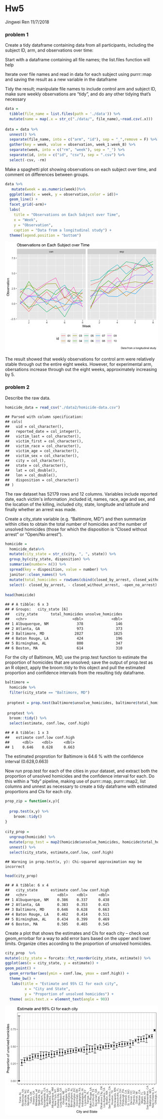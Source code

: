 Hw5
================
Jingwei Ren
11/7/2018

### problem 1

Create a tidy dataframe containing data from all participants, including the subject ID, arm, and observations over time:

Start with a dataframe containing all file names; the list.files function will help

Iterate over file names and read in data for each subject using purrr::map and saving the result as a new variable in the dataframe

Tidy the result; manipulate file names to include control arm and subject ID, make sure weekly observations are “tidy”, and do any other tidying that’s necessary

``` r
data = 
  tibble(file_name = list.files(path = './data')) %>% 
  mutate(name = map(.x = str_c("./data/", file_name),~read.csv(.x))) 

data = data %>%
  unnest() %>% 
  separate(file_name, into = c("arm", "id"), sep = "_",remove = F) %>% 
  gather(key = week, value = observation, week_1:week_8) %>% 
  separate(week, into = c("rm", "week"), sep = "_") %>%
  separate(id, into = c("id", "csv"), sep = ".csv") %>%
  select(-csv, -rm)
```

Make a spaghetti plot showing observations on each subject over time, and comment on differences between groups.

``` r
data %>% 
   mutate(week = as.numeric(week))%>%
  ggplot(aes(x = week, y = observation,color = id))+
  geom_line() +
  facet_grid(~arm)+
  labs(
    title = "Observations on Each Subject over Time",
    x = "Week",
    y = "Observation",
    caption = "Data from a longitudinal study") +
  theme(legend.position = "bottom")
```

![](p8105_hw5_jr369_files/figure-markdown_github/spaghetti-1.png)

The result showed that weekly observations for control arm were relatively stable through out the entire eight weeks. However, for experimental arm, obersations increase through out the eight weeks, approximately increasing by 5.

### problem 2

Describe the raw data.

``` r
homicide_data = read_csv("./data2/homicide-data.csv") 
```

    ## Parsed with column specification:
    ## cols(
    ##   uid = col_character(),
    ##   reported_date = col_integer(),
    ##   victim_last = col_character(),
    ##   victim_first = col_character(),
    ##   victim_race = col_character(),
    ##   victim_age = col_character(),
    ##   victim_sex = col_character(),
    ##   city = col_character(),
    ##   state = col_character(),
    ##   lat = col_double(),
    ##   lon = col_double(),
    ##   disposition = col_character()
    ## )

The raw dataset has 52179 rows and 12 columns. Variables include reported date, each victim's information ,included id, names, race, age and sex, and the location of the killing, included city, state, longitude and latitude and finally whether an arrest was made.

Create a city\_state variable (e.g. “Baltimore, MD”) and then summarize within cities to obtain the total number of homicides and the number of unsolved homicides (those for which the disposition is “Closed without arrest” or “Open/No arrest”).

``` r
homicide = 
  homicide_data%>%
  mutate(city_state = str_c(city, ", ", state)) %>%
  group_by(city_state, disposition) %>%
  summarise(number= n()) %>%
  spread(key = disposition, value = number) %>%
  janitor::clean_names() %>%
  mutate(total_homicides = rowSums(cbind(closed_by_arrest, closed_without_arrest, open_no_arrest), na.rm = T), unsolve_homicides = rowSums(cbind(closed_without_arrest, open_no_arrest), na.rm = T)) %>%
  select(- closed_by_arrest, - closed_without_arrest, -open_no_arrest)

head(homicide)
```

    ## # A tibble: 6 x 3
    ## # Groups:   city_state [6]
    ##   city_state      total_homicides unsolve_homicides
    ##   <chr>                     <dbl>             <dbl>
    ## 1 Albuquerque, NM             378               146
    ## 2 Atlanta, GA                 973               373
    ## 3 Baltimore, MD              2827              1825
    ## 4 Baton Rouge, LA             424               196
    ## 5 Birmingham, AL              800               347
    ## 6 Boston, MA                  614               310

For the city of Baltimore, MD, use the prop.test function to estimate the proportion of homicides that are unsolved; save the output of prop.test as an R object, apply the broom::tidy to this object and pull the estimated proportion and confidence intervals from the resulting tidy dataframe.

``` r
baltimore = 
  homicide %>%
  filter(city_state == "Baltimore, MD")

 proptest = prop.test(baltimore$unsolve_homicides, baltimore$total_homicides)
 
 proptest %>% 
  broom::tidy() %>% 
  select(estimate, conf.low, conf.high)
```

    ## # A tibble: 1 x 3
    ##   estimate conf.low conf.high
    ##      <dbl>    <dbl>     <dbl>
    ## 1    0.646    0.628     0.663

The estimated proprotion for Baltimore is 64.6 % with the confidence interval (0.628,0.663)

Now run prop.test for each of the cities in your dataset, and extract both the proportion of unsolved homicides and the confidence interval for each. Do this within a “tidy” pipeline, making use of purrr::map, purrr::map2, list columns and unnest as necessary to create a tidy dataframe with estimated proportions and CIs for each city.

``` r
prop_zip = function(x,y){
  
  prop.test(x,y) %>%
    broom::tidy()
}

city_prop =
  ungroup(homicide) %>%
  mutate(prop_test = map2(homicide$unsolve_homicides, homicide$total_homicides, prop_zip))%>%
  unnest() %>%
  select(city_state, estimate,conf.low, conf.high)
```

    ## Warning in prop.test(x, y): Chi-squared approximation may be incorrect

``` r
head(city_prop)
```

    ## # A tibble: 6 x 4
    ##   city_state      estimate conf.low conf.high
    ##   <chr>              <dbl>    <dbl>     <dbl>
    ## 1 Albuquerque, NM    0.386    0.337     0.438
    ## 2 Atlanta, GA        0.383    0.353     0.415
    ## 3 Baltimore, MD      0.646    0.628     0.663
    ## 4 Baton Rouge, LA    0.462    0.414     0.511
    ## 5 Birmingham, AL     0.434    0.399     0.469
    ## 6 Boston, MA         0.505    0.465     0.545

Create a plot that shows the estimates and CIs for each city – check out geom\_errorbar for a way to add error bars based on the upper and lower limits. Organize cities according to the proportion of unsolved homicides.

``` r
city_prop  %>%
mutate(city_state = forcats::fct_reorder(city_state, estimate)) %>% 
ggplot(aes(x = city_state, y = estimate)) +
geom_point() +
  geom_errorbar(aes(ymin = conf.low, ymax = conf.high)) +
  theme_bw() +
   labs(title = "Estimate and 95% CI for each city", 
         x = "City and State", 
         y = "Proportion of unsolved homicides") +
  theme( axis.text.x = element_text(angle = 90))
```

![](p8105_hw5_jr369_files/figure-markdown_github/plot-1.png)
